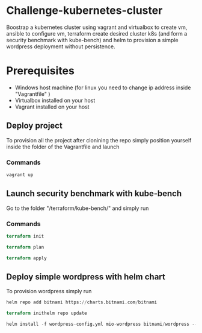 # Challenge-kubernetes-cluster

Boostrap a kubernetes cluster using vagrant and virtualbox to create vm, ansible to configure vm, terraform create desired cluster k8s (and form a security benchmark with kube-bench) and helm to provision a simple wordpress deployment without persistence.

# Prerequisites

- Windows host machine (for linux you need to change ip address inside "Vagrantfile" )
- Virtualbox installed on your host
- Vagrant installed on your host

## Deploy project

To provision all the project after clonining the repo simply position yourself inside the folder of the Vagrantfile and launch

### Commands

```powershell
vagrant up
```
## Launch security benchmark with kube-bench

Go to the folder "/terraform/kube-bench/" and simply run

### Commands

```terraform
terraform init
```
```terraform
terraform plan
```
```terraform
terraform apply
```
## Deploy simple wordpress with helm chart

To provision wordpress simply run 

```terraform
helm repo add bitnami https://charts.bitnami.com/bitnami
```

```terraform
terraform inithelm repo update
```

```terraform
helm install -f wordpress-config.yml mio-wordpress bitnami/wordpress --atomic
```
